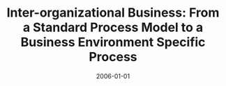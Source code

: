 ---
abstract: ''
authors:
- Birgit Hofreiter
- Christian Huemer
date: '2006-01-01'
featured: false
links:
- name: Publik
  url: https://publik.tuwien.ac.at/showentry.php?ID=203806&lang=2
publication_types:
- '2'
publishDate: '2006-01-01'
specifics: null
title: 'Inter-organizational Business: From a Standard Process Model to a Business
  Environment Specific Process'
url_pdf: ''
---
